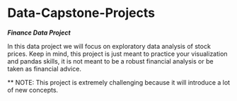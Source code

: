 # Data-Capstone-Projects

***Finance Data Project***

In this data project we will focus on exploratory data analysis of stock prices. 
Keep in mind, this project is just meant to practice your visualization and pandas skills,
it is not meant to be a robust financial analysis or be taken as financial advice.

** NOTE: This project is extremely challenging because it will introduce a lot of new concepts.
